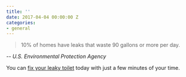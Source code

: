 ```yaml
---
title: ''
date: 2017-04-04 00:00:00 Z
categories:
- general
---
```


> 10% of homes have leaks that waste 90 gallons or more per day.

_\-- U.S. Environmental Protection Agency_

You can [fix your leaky toilet](http://fixatoilet.com/leaky-toilet-water-under-bowl/) today with just a few minutes of your time.
